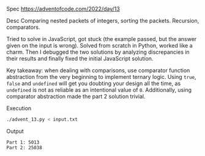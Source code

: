 Spec https://adventofcode.com/2022/day/13

Desc Comparing nested packets of integers, sorting the packets. Recursion, comparators.

Tried to solve in JavaScript, got stuck (the example passed, but the answer given on the input is wrong). Solved from scratch in Python, worked like a charm. Then I debugged the two solutions by analyzing discrepancies in their results and finally fixed the initial JavaScript solution.

Key takeaway: when dealing with comparisons, use comparator function abstraction from the very beginning to implement ternary logic. Using `true`, `false` and `undefined` will get you doubting your design all the time, as `undefined` is not as reliable as an intentional value of `0`. Additionally, using comparator abstraction made the part 2 solution trivial.

Execution

```bash
./advent_13.py < input.txt
```

Output

```
Part 1: 5013
Part 2: 25038
```

